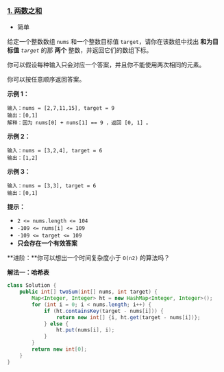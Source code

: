 ### [1. 两数之和](https://leetcode.cn/problems/two-sum/)

- 简单

给定一个整数数组 `nums` 和一个整数目标值 `target`，请你在该数组中找出 **和为目标值** *`target`* 的那 **两个** 整数，并返回它们的数组下标。

你可以假设每种输入只会对应一个答案，并且你不能使用两次相同的元素。

你可以按任意顺序返回答案。

 

**示例 1：**

```
输入：nums = [2,7,11,15], target = 9
输出：[0,1]
解释：因为 nums[0] + nums[1] == 9 ，返回 [0, 1] 。
```

**示例 2：**

```
输入：nums = [3,2,4], target = 6
输出：[1,2]
```

**示例 3：**

```
输入：nums = [3,3], target = 6
输出：[0,1]
```

 

**提示：**

- `2 <= nums.length <= 104`
- `-109 <= nums[i] <= 109`
- `-109 <= target <= 109`
- **只会存在一个有效答案**

 

**进阶：**你可以想出一个时间复杂度小于 `O(n2)` 的算法吗？



**解法一：哈希表**

```java
class Solution {
    public int[] twoSum(int[] nums, int target) {
        Map<Integer, Integer> ht = new HashMap<Integer, Integer>();
        for (int i = 0; i < nums.length; i++) {
            if (ht.containsKey(target - nums[i])) {
                return new int[] {i, ht.get(target - nums[i])};
            } else {
                ht.put(nums[i], i);
            }
        }
        return new int[0];
    }
}
```


